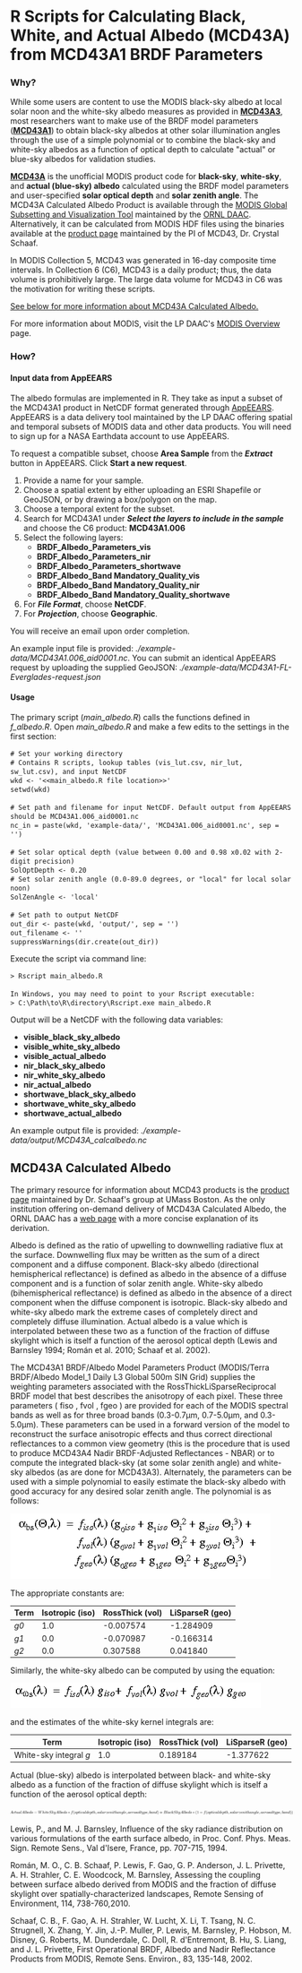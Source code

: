 # R Scripts for Calculating Black, White, and Actual Albedo (MCD43A) from MCD43A1 BRDF Parameters

### Why?

While some users are content to use the MODIS black-sky albedo at local solar noon and the white-sky albedo measures as provided in [**MCD43A3**](https://lpdaac.usgs.gov/dataset_discovery/modis/modis_products_table/mcd43a3_v006), most researchers want to make use of the BRDF model parameters ([**MCD43A1**](https://lpdaac.usgs.gov/dataset_discovery/modis/modis_products_table/mcd43a1_v006)) to obtain black-sky albedos at other solar illumination angles through the use of a simple polynomial or to combine the black-sky and white-sky albedos as a function of optical depth to calculate "actual" or blue-sky albedos for validation studies.

[**MCD43A**](https://modis.ornl.gov/documentation.html#MCD43) is the unofficial MODIS product code for **black-sky**, **white-sky**, and **actual (blue-sky) albedo** calculated using the BRDF model parameters and user-specified **solar optical depth** and **solar zenith angle**. The MCD43A Calculated Albedo Product is available through the [MODIS Global Subsetting and Visualization Tool](https://modis.ornl.gov/cgi-bin/MODIS/global/subset.pl) maintained by the [ORNL DAAC](https://daac.ornl.gov). Alternatively, it can be calculated from MODIS HDF files using the binaries available at the [product page](https://www.umb.edu/spectralmass/terra_aqua_modis) maintained by the PI of MCD43, Dr. Crystal Schaaf.

In MODIS Collection 5, MCD43 was generated in 16-day composite time intervals. In Collection 6 (C6), MCD43 is a daily product; thus, the data volume is prohibitively large. The large data volume for MCD43 in C6 was the motivation for writing these scripts. 

[See below for more information about MCD43A Calculated Albedo.](https://github.com/jjmcnelis/mcd43-calculated-albedo#mcd43a-calculated-albedo)

For more information about MODIS, visit the LP DAAC's [MODIS Overview](https://lpdaac.usgs.gov/dataset_discovery/modis) page.

### How?

#### Input data from AppEEARS

The albedo formulas are implemented in R. They take as input a subset of the MCD43A1 product in NetCDF format generated through [AppEEARS](https://lpdaac.usgs.gov/tools/data_access/appeears). AppEEARS is a data delivery tool maintained by the LP DAAC offering spatial and temporal subsets of MODIS data and other data products. You will need to sign up for a NASA Earthdata account to use AppEEARS.

To request a compatible subset, choose **Area Sample** from the ***Extract*** button in AppEEARS. Click **Start a new request**. 
1. Provide a name for your sample.
2. Choose a spatial extent by either uploading an ESRI Shapefile or GeoJSON, or by drawing a box/polygon on the map.
3. Choose a temporal extent for the subset.
4. Search for MCD43A1 under ***Select the layers to include in the sample*** and choose the C6 product: **MCD43A1.006**
5. Select the following layers:
	*	**BRDF_Albedo_Parameters_vis**
	*	**BRDF_Albedo_Parameters_nir**
	*	**BRDF_Albedo_Parameters_shortwave**
	*	**BRDF_Albedo_Band Mandatory_Quality_vis**
	*	**BRDF_Albedo_Band Mandatory_Quality_nir**
	*	**BRDF_Albedo_Band Mandatory_Quality_shortwave**
6. For ***File Format***, choose **NetCDF**.
7. For ***Projection***, choose **Geographic**.

You will receive an email upon order completion.

An example input file is provided: *./example-data/MCD43A1.006_aid0001.nc*. You can submit an identical AppEEARS request by uploading the supplied GeoJSON: *./example-data/MCD43A1-FL-Everglades-request.json*

#### Usage

The primary script (*main_albedo.R*) calls the functions defined in *f_albedo.R*. Open *main_albedo.R* and make a few edits to the settings in the first section:
```
# Set your working directory
# Contains R scripts, lookup tables (vis_lut.csv, nir_lut, sw_lut.csv), and input NetCDF
wkd <- '<<main_albedo.R file location>>'
setwd(wkd)

# Set path and filename for input NetCDF. Default output from AppEEARS should be MCD43A1.006_aid0001.nc
nc_in = paste(wkd, 'example-data/', 'MCD43A1.006_aid0001.nc', sep = '')

# Set solar optical depth (value between 0.00 and 0.98 x0.02 with 2-digit precision)
SolOptDepth <- 0.20
# Set solar zenith angle (0.0-89.0 degrees, or "local" for local solar noon)
SolZenAngle <- 'local'

# Set path to output NetCDF
out_dir <- paste(wkd, 'output/', sep = '')
out_filename <- ''
suppressWarnings(dir.create(out_dir))
```

Execute the script via command line:
```
> Rscript main_albedo.R

In Windows, you may need to point to your Rscript executable:
> C:\Path\to\R\directory\Rscript.exe main_albedo.R
```
Output will be a NetCDF with the following data variables:
* **visible_black_sky_albedo**
* **visible_white_sky_albedo**
* **visible_actual_albedo**
* **nir_black_sky_albedo**
* **nir_white_sky_albedo**
* **nir_actual_albedo**
* **shortwave_black_sky_albedo**
* **shortwave_white_sky_albedo**
* **shortwave_actual_albedo**

An example output file is provided: *./example-data/output/MCD43A_calcalbedo.nc*

## MCD43A Calculated Albedo

The primary resource for information about MCD43 products is the [product page](https://www.umb.edu/spectralmass/terra_aqua_modis/v006) maintained by Dr. Schaaf's group at UMass Boston. As the only institution offering on-demand delivery of MCD43A Calculated Albedo, the ORNL DAAC has a [web page](https://modis.ornl.gov/documentation.html#MCD43) with a more concise explanation of its derivation.

Albedo is defined as the ratio of upwelling to downwelling radiative flux at the surface. Downwelling flux may be written as the sum of a direct component and a diffuse component. Black-sky albedo (directional hemispherical reflectance) is defined as albedo in the absence of a diffuse component and is a function of solar zenith angle. White-sky albedo (bihemispherical reflectance) is defined as albedo in the absence of a direct component when the diffuse component is isotropic. Black-sky albedo and white-sky albedo mark the extreme cases of completely direct and completely diffuse illumination. Actual albedo is a value which is interpolated between these two as a function of the fraction of diffuse skylight which is itself a function of the aerosol optical depth (Lewis and Barnsley 1994; Román et al. 2010; Schaaf et al. 2002).

The MCD43A1 BRDF/Albedo Model Parameters Product (MODIS/Terra BRDF/Albedo Model_1 Daily L3 Global 500m SIN Grid) supplies the weighting parameters associated with the RossThickLiSparseReciprocal BRDF model that best describes the anisotropy of each pixel. These three parameters ( fiso , fvol , fgeo ) are provided for each of the MODIS spectral bands as well as for three broad bands (0.3-0.7µm, 0.7-5.0µm, and 0.3-5.0µm). These parameters can be used in a forward version of the model to reconstruct the surface anisotropic effects and thus correct directional reflectances to a common view geometry (this is the procedure that is used to produce MCD43A4 Nadir BRDF-Adjusted Reflectances - NBAR) or to compute the integrated black-sky (at some solar zenith angle) and white-sky albedos (as are done for MCD43A3). Alternately, the parameters can be used with a simple polynomial to easily estimate the black-sky albedo with good accuracy for any desired solar zenith angle. The polynomial is as follows:

![Broken Image Link --- black sky albedo](https://github.com/jjmcnelis/mcd43-calculated-albedo/blob/master/readme/blackskyalbedo.jpg?raw=true)

The appropriate constants are:

| Term   | Isotropic (iso) | RossThick (vol) | LiSparseR (geo) |
|--------|-----------------|-----------------|-----------------|
| *g0*   | 1.0             | -0.007574       | -1.284909       |
| *g1*   | 0.0             | -0.070987       | -0.166314       |
| *g2*   | 0.0             | 0.307588        |  0.041840       |

Similarly, the white-sky albedo can be computed by using the equation:

![Broken Image Link --- white sky albedo](https://github.com/jjmcnelis/mcd43-calculated-albedo/blob/master/readme/whiteskyalbedo.jpg?raw=true)

and the estimates of the white-sky kernel integrals are:

| Term                     | Isotropic (iso) | RossThick (vol) | LiSparseR (geo) |
|--------------------------|-----------------|-----------------|-----------------|
| White-sky integral *g*   | 1.0             | 0.189184        | -1.377622       |

Actual (blue-sky) albedo is interpolated between black- and white-sky albedo as a function of the fraction of diffuse skylight which is itself a function of the aerosol optical depth:

![Broken Image Link --- actual albedo](https://github.com/jjmcnelis/mcd43-calculated-albedo/blob/master/readme/actualalbedo1.png?raw=true)

Lewis, P., and M. J. Barnsley, Influence of the sky radiance distribution on various formulations of the earth surface albedo, in Proc. Conf. Phys. Meas. Sign. Remote Sens., Val d'Isere, France, pp. 707-715, 1994.

Román, M. O., C. B. Schaaf, P. Lewis, F. Gao, G. P. Anderson, J. L. Privette, A. H. Strahler, C. E. Woodcock, M. Barnsley, Assessing the coupling between surface albedo derived from MODIS and the fraction of diffuse skylight over spatially-characterized landscapes, Remote Sensing of Environment, 114, 738-760,2010.

Schaaf, C. B., F. Gao, A. H. Strahler, W. Lucht, X. Li, T. Tsang, N. C. Strugnell, X. Zhang, Y. Jin, J.-P. Muller, P. Lewis, M. Barnsley, P. Hobson, M. Disney, G. Roberts, M. Dunderdale, C. Doll, R. d'Entremont, B. Hu, S. Liang, and J. L. Privette, First Operational BRDF, Albedo and Nadir Reflectance Products from MODIS, Remote Sens. Environ., 83, 135-148, 2002.
